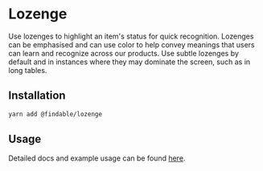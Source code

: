 # Lozenge

Use lozenges to highlight an item's status for quick recognition. Lozenges can
be emphasised and can use color to help convey meanings that users can learn
and recognize across our products. Use subtle lozenges by default and in
instances where they may dominate the screen, such as in long tables.

## Installation

```sh
yarn add @findable/lozenge
```

## Usage

Detailed docs and example usage can be found [here](https://atlaskit.atlassian.com/packages/core/lozenge).

